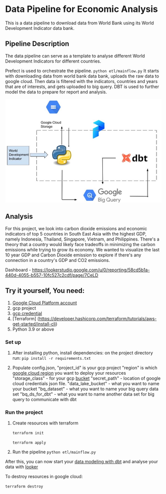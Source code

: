 
# Data Pipeline for Economic Analysis

This is a data pipeline to download data from World Bank using its World Development Indicator data bank.

## Pipeline Description
The data pipeline can serve as a template to analyse different World Development Indicators for different countries. 


Prefect is used to orchestrate the pipeline. 
`python etl/mainflow.py` 
It starts with downloading data from world bank data bank, uploads the raw data to google cloud. Then data is filtered with the indicators, countries and years that are of interests, and gets uploaded to big query. DBT is used to further model the data to prepare for report and analysis.

![archdata](archdata.jpg)


## Analysis
For this project, we look into carbon dioxide emissions and economic indicators of top 5 countries in South East Asia with the highest GDP, namely Indonesia, Thailand, Singapore, Vietnam, and Philippines. There's a theory that a country would likely face tradeoffs in minimizing the carbon emissions while trying to grow its economy. We wanted to visualize the last 10 year GDP and Carbon Dioxide emission to explore if there's any connection in a country's GDP and CO2 emissions. 

Dashboard - https://lookerstudio.google.com/u/0/reporting/58cd5b1a-440d-4055-b557-10fc527c2cdf/page/7CeLD


## Try it yourself, You need:

1. [Google Cloud Platform account](https://console.cloud.google.com/)
2. gcp project
3. [gcp credential](https://developers.google.com/workspace/guides/create-credentials)
4. [Terraform] (https://developer.hashicorp.com/terraform/tutorials/aws-get-started/install-cli)
5. Python 3.9 or above

### Set up

1. After installing python, install dependencies:
    on the project directory run:
    `pip install -r requirements.txt`

2. Populate config.json, 
    "project_id" is your gcp project
    "region" is which [google cloud region](https://cloud.google.com/about/locations#americas) you want to deploy your resources  
    "storage_class" - for your gcp [bucket](https://cloud.google.com/storage/docs/storage-classes)
    "secret_path" - location of google cloud credentials json file. 
    "data_lake_bucket" - what you want to name your bucket
    "bq_dataset" - what you want to name your big query data set
    "bq_ds_for_dbt" - what you want to name another data set for big query to communicate with dbt

### Run the project
1. Create resources with terraform
    
    `terraform init`
    
    `terraform apply`

2. Run the pipeline
    `python etl/mainflow.py`



After this, you can now start your [data modeling with dbt](https://docs.getdbt.com/reference/warehouse-setups/bigquery-setup#dataset-locations) and analyse your data with [looker](https://support.google.com/looker-studio/answer/12269110?hl=en)

To destroy resources in google cloud:

`terraform destroy`


